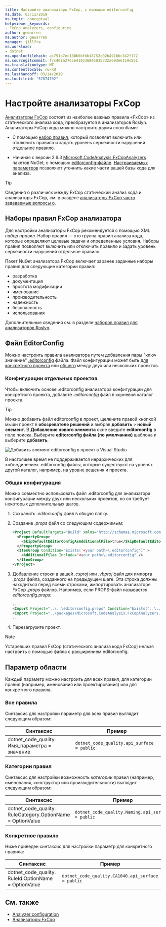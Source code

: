 ```yaml
---
title: Настройте анализаторы FxCop, с помощью editorconfig
ms.date: 03/11/2019
ms.topic: conceptual
helpviewer_keywords:
- FxCop analyzers, configuring
author: gewarren
ms.author: gewarren
manager: jillfra
ms.workload:
- dotnet
ms.openlocfilehash: ac751b7ec130b6bfbb18752c02b491b6c342f172
ms.sourcegitcommit: f7c401a376ce410336846835332a693e6159c551
ms.translationtype: MT
ms.contentlocale: ru-RU
ms.lasthandoff: 03/14/2019
ms.locfileid: "57874702"
---
```

# <a name="configure-fxcop-analyzers"></a>Настройте анализаторы FxCop

[Анализаторы FxCop](install-fxcop-analyzers.md) состоят из наиболее важных правила «FxCop» из статического анализа кода, преобразуется в анализаторов Roslyn. Анализаторы FxCop кода можно настроить двумя способами:

- С помощью [набор правил](#fxcop-analyzer-rule-sets), который позволяет включить или отключить правило и задать уровень серьезности нарушений отдельное правило.

- Начиная с версии 2.6.3 [Microsoft.CodeAnalysis.FxCopAnalyzers](https://www.nuget.org/packages/Microsoft.CodeAnalysis.FxCopAnalyzers) пакетов NuGet, с помощью [editorconfig-файле](#editorconfig-file). [Настраиваемых параметров](fxcop-analyzer-options.md) позволяют уточнить какие части вашей базы кода для анализа.

> [!TIP]
> Сведения о различиях между FxCop статический анализ кода и анализаторы FxCop, см. в разделе [анализаторы FxCop часто задаваемые вопросы о](fxcop-analyzers-faq.md).

## <a name="fxcop-analyzer-rule-sets"></a>Наборы правил FxCop анализатора

Для настройки анализаторы FxCop рекомендуется с помощью XML *набор правил*. Набор правил — это группа правил анализа кода, которые определяют целевые задачи и определенные условия. Наборы правил позволяют включить или отключить правило и задать уровень серьезности нарушений отдельное правило.

Пакет NuGet анализатора FxCop включает заранее заданные наборы правил для следующие категории правил:

- разработка
- документация
- простота модификации
- именование
- производительность
- надежность
- безопасность
- использования

Дополнительные сведения см. в разделе [наборов правил для анализаторов Roslyn](analyzer-rule-sets.md).

## <a name="editorconfig-file"></a>Файл EditorConfig

Можно настроить правила анализатора путем добавления пары "ключ значение" [.editorconfig](https://editorconfig.org) файла. Файл конфигурации может быть [для конкретного проекта](#per-project-configuration) или [общего](#shared-configuration) между двух или нескольких проектов.

### <a name="per-project-configuration"></a>Конфигурации отдельных проектов

Чтобы включить основе .editorconfig анализатора конфигурации для конкретного проекта, добавьте *.editorconfig* файл в корневой каталог проекта.

> [!TIP]
> Можно добавить файл editorconfig в проект, щелкните правой кнопкой мыши проект в **обозревателе решений** и выбрав **добавить** > **новый элемент**. В **Добавление нового элемента** окне введите **editorconfig** в поле поиска. Выберите **editorconfig файла (по умолчанию)** шаблона и выберите **добавить**.
>
> ![Добавить элемент editorconfig в проект в Visual Studio](media/add-editorconfig-file.png)

В настоящее время не поддерживается иерархических для «объединение» .editorconfig файлы, которые существуют на уровнях другой каталог, например, на уровне решения и проекта.

### <a name="shared-configuration"></a>Общая конфигурация

Можно совместно использовать файл .editorconfig для анализатора конфигурации между двух или нескольких проектов, но он требует некоторых дополнительных шагов.

1. Сохранить *.editorconfig* файл в общую папку.

2. Создание *.props* файл со следующим содержимым:

   ```xml
   <Project DefaultTargets="Build" xmlns="http://schemas.microsoft.com/developer/msbuild/2003">
     <PropertyGroup>
       <SkipDefaultEditorConfigAsAdditionalFile>true</SkipDefaultEditorConfigAsAdditionalFile>
     </PropertyGroup>
     <ItemGroup Condition="Exists('<your path>\.editorconfig')" >
       <AdditionalFiles Include="<your path>\.editorconfig" />
     </ItemGroup>
   </Project>
   ```

3. Добавление строки в вашей *.csproj* или *.vbproj* файл для импорта *.props* файла, созданного на предыдущем шаге. Эта строка должны находиться перед всеми строками, импортировать анализаторе FxCop *.props* файлов. Например, если PROPS-файл называется *editorconfig.props*:

   ```xml
   ...
   <Import Project="..\..\editorconfig.props" Condition="Exists('..\..\editorconfig.props')" />
   <Import Project="..\packages\Microsoft.CodeAnalysis.FxCopAnalyzers.2.6.3\build\Microsoft.CodeAnalysis.FxCopAnalyzers.props" Condition="Exists('..\packages\Microsoft.CodeAnalysis.FxCopAnalyzers.2.6.3\build\Microsoft.CodeAnalysis.FxCopAnalyzers.props')" />
   ...
   ```

4. Перезагрузите проект.

> [!NOTE]
> Устаревших правил FxCop (статического анализа кода FxCop) нельзя настроить с помощью файла с расширением editorconfig.

## <a name="option-scopes"></a>Параметр области

Каждый параметр можно настроить для всех правил, для категории правил (например, именования или проектирования) или для конкретного правила.

### <a name="all-rules"></a>Все правила

Синтаксис для настройки параметр для всех правил выглядит следующим образом:

|Синтаксис|Пример|
|-|-|
| dotnet_code_quality. Имя_параметра = значение | `dotnet_code_quality.api_surface = public` |

### <a name="category-of-rules"></a>Категории правил

Синтаксис для настройки возможность *категории* правил (например, именования, конструктор или производительности) выглядит следующим образом:

|Синтаксис|Пример|
|-|-|
| dotnet_code_quality. RuleCategory.OptionName = OptionValue | `dotnet_code_quality.Naming.api_surface = public` |

### <a name="specific-rule"></a>Конкретное правило

Ниже приведен синтаксис для настройки параметр для конкретного правила:

|Синтаксис|Пример|
|-|-|
| dotnet_code_quality. RuleId.OptionName = OptionValue | `dotnet_code_quality.CA1040.api_surface = public` |

## <a name="see-also"></a>См. также

- [Analyzer configuration](https://github.com/dotnet/roslyn-analyzers/blob/master/docs/Analyzer%20Configuration.md)
- [Анализаторы FxCop](install-fxcop-analyzers.md)
